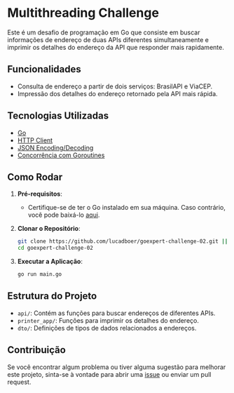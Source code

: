 # Multithreading Challenge

Este é um desafio de programação em Go que consiste em buscar informações de endereço de duas APIs diferentes simultaneamente e imprimir os detalhes do endereço da API que responder mais rapidamente.

## Funcionalidades

- Consulta de endereço a partir de dois serviços: BrasilAPI e ViaCEP.
- Impressão dos detalhes do endereço retornado pela API mais rápida.

## Tecnologias Utilizadas

- [Go](https://golang.org/)
- [HTTP Client](https://pkg.go.dev/net/http)
- [JSON Encoding/Decoding](https://pkg.go.dev/encoding/json)
- [Concorrência com Goroutines](https://tour.golang.org/concurrency/1)

## Como Rodar

1. **Pré-requisitos**:
    - Certifique-se de ter o Go instalado em sua máquina. Caso contrário, você pode baixá-lo [aqui](https://golang.org/dl/).

2. **Clonar o Repositório**:
    ```bash
    git clone https://github.com/lucadboer/goexpert-challenge-02.git || git@github.com:lucadboer/goexpert-challenge-02.git
    cd goexpert-challenge-02
    ```

3. **Executar a Aplicação**:
    ```bash
    go run main.go
    ```

## Estrutura do Projeto

- `api/`: Contém as funções para buscar endereços de diferentes APIs.
- `printer_app/`: Funções para imprimir os detalhes do endereço.
- `dto/`: Definições de tipos de dados relacionados a endereços.

## Contribuição

Se você encontrar algum problema ou tiver alguma sugestão para melhorar este projeto, sinta-se à vontade para abrir uma [issue](https://github.com/seu_usuario/pos-go-luca/issues) ou enviar um pull request.
